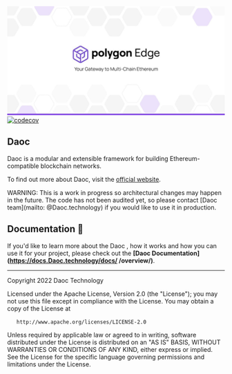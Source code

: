 
![Banner](.github/banner.jpg)
[![codecov](https://codecov.io/gh/dao-chain/dao-chain/branch/develop/graph/badge.svg?token=PXEADRC1IW)](https://codecov.io/gh/dao-chain/dao-chain)
## Daoc  

Daoc   is a modular and extensible framework for building Ethereum-compatible blockchain networks.

To find out more about Daoc, visit the [official website](https://Daoc.technology/).

WARNING: This is a work in progress so architectural changes may happen in the future. The code has not been audited yet, so please contact [Daoc   team](mailto: @Daoc.technology) if you would like to use it in production.

## Documentation 📝

If you'd like to learn more about the Daoc  , how it works and how you can use it for your project,
please check out the **[Daoc   Documentation](https://docs.Daoc.technology/docs/ /overview/)**.

---

Copyright 2022 Daoc Technology

Licensed under the Apache License, Version 2.0 (the "License");
you may not use this file except in compliance with the License.
You may obtain a copy of the License at

       http://www.apache.org/licenses/LICENSE-2.0

Unless required by applicable law or agreed to in writing, software
distributed under the License is distributed on an "AS IS" BASIS,
WITHOUT WARRANTIES OR CONDITIONS OF ANY KIND, either express or implied.
See the License for the specific language governing permissions and
limitations under the License.
